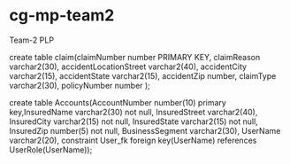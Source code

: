 # cg-mp-team2
Team-2 PLP

create table claim(claimNumber number PRIMARY KEY, 
	              claimReason varchar2(30), 
	              accidentLocationStreet varchar2(40),
	              accidentCity varchar2(15), 
	              accidentState varchar2(15), 
	              accidentZip number, 
	              claimType varchar2(30), 
	               policyNumber number );
		      
		      
		      
		      
		      
create table Accounts(AccountNumber number(10) primary key,InsuredName varchar2(30) not null,
InsuredStreet varchar2(40),
InsuredCity varchar2(15) not null,
InsuredState varchar2(15) not null,
InsuredZip number(5) not null,
BusinessSegment varchar2(30),
UserName varchar2(20),
constraint User_fk foreign key(UserName) references UserRole(UserName));


